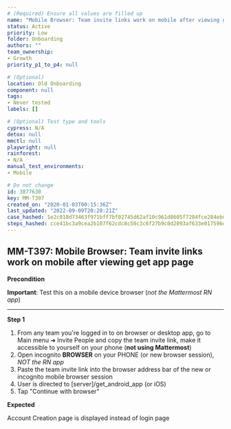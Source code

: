```yaml
---
# (Required) Ensure all values are filled up
name: "Mobile Browser: Team invite links work on mobile after viewing get app page"
status: Active
priority: Low
folder: Onboarding
authors: ""
team_ownership: 
- Growth
priority_p1_to_p4: null

# (Optional)
location: Old Onboarding
component: null
tags: 
- Never tested
labels: []

# (Optional) Test type and tools
cypress: N/A
detox: null
mmctl: null
playwright: null
rainforest: 
- N/A
manual_test_environments: 
- Mobile

# Do not change
id: 3877630
key: MM-T397
created_on: "2020-01-03T00:15:36Z"
last_updated: "2022-09-09T20:28:21Z"
case_hashed: 1e2c018d73463f971bff7bf02745d62af10c961d8605f7204fce284ebdbe050847710b5d2a5c4284b538d43836a6d750
steps_hashed: cce41bc3a9cea2b107f62cdc8c50c3c6f27b9c0d2093af633e017596d8f1ffc5fa198f059813c6218df1a8fcb0db3b0c
---
```


<!-- (Auto-generated) Based on frontmatter's "key" and "name" -->

## MM-T397: Mobile Browser: Team invite links work on mobile after viewing get app page

**Precondition**

**Important**: Test this on a mobile device browser (_not the Mattermost RN app_)

---

**Step 1**

1. From any team you're logged in to on browser or desktop app, go to Main menu ➜ Invite People and copy the team invite link, make it accessible to yourself on your phone (**not using Mattermost**)
2. Open incognito **BROWSER** on your PHONE (or new browser session), _NOT the RN app_
3. Paste the team invite link into the browser address bar of the new or incognito mobile browser session
4. User is directed to \[server]/get\_android\_app (or iOS)
5. Tap "Continue with browser"

**Expected**

Account Creation page is displayed instead of login page
